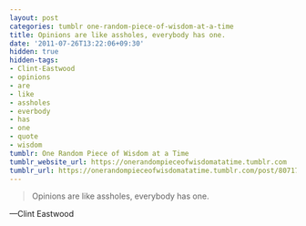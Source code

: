 ```yaml
---
layout: post
categories: tumblr one-random-piece-of-wisdom-at-a-time
title: Opinions are like assholes, everybody has one.
date: '2011-07-26T13:22:06+09:30'
hidden: true
hidden-tags:
- Clint-Eastwood
- opinions
- are
- like
- assholes
- everbody
- has
- one
- quote
- wisdom
tumblr: One Random Piece of Wisdom at a Time
tumblr_website_url: https://onerandompieceofwisdomatatime.tumblr.com
tumblr_url: https://onerandompieceofwisdomatatime.tumblr.com/post/8071741389/opinions-are-like-assholes-everybody-has-one
---
```

> Opinions are like assholes, everybody has one.

—Clint Eastwood
